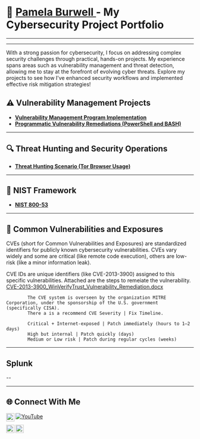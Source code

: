 # 🔐 <a href="https://www.linkedin.com/in/pam-b-b8453188/">Pamela Burwell </a> - My Cybersecurity Project Portfolio


---
---
With a strong passion for cybersecurity, I focus on addressing complex security challenges through practical, hands-on projects. My experience spans areas such as vulnerability management and threat detection, allowing me to stay at the forefront of evolving cyber threats. Explore my projects to see how I’ve enhanced security workflows and implemented effective risk mitigation strategies!

## ⚠️ Vulnerability Management Projects

- **[Vulnerability Management Program Implementation](https://github.com/PDB65/Vulnerability-Management-Program)**
- **[Programmatic Vulnerability Remediations (PowerShell and BASH)](https://github.com/joshcybertest/programmatic-vulnerability-remediations)**
---
## 🔍 Threat Hunting and Security Operations

- **[Threat Hunting Scenario (Tor Browser Usage)](https://github.com/joshmadakor0/threat-hunting-scenario-tor)**
---
## 🔑 NIST Framework

- **[NIST 800-53](https://github.com/PDB65/NIST-800-53)**
---

## 📄 Common Vulnerabilities and Exposures
  CVEs (short for Common Vulnerabilities and Exposures) are standardized identifiers for publicly known cybersecurity vulnerabilities.
  CVEs vary widely and some are critical (like remote code execution), others are low-risk (like a minor information leak).
  
  CVE IDs are unique identifiers (like CVE-2013-3900) assigned to this specific vulnerabilities.
  Attached are the steps to remeiate the vulnerability. 
  [CVE-2013-3900_WinVerifyTrust_Vulnerability_Remediation.docx](https://github.com/user-attachments/files/19950351/CVE-2013-3900_WinVerifyTrust_Vulnerability_Remediation.docx)

            The CVE system is overseen by the organization MITRE Corporation, under the sponsorship of the U.S. government (specifically CISA).
            There a is a recommend CVE Severity | Fix Timeline. 
  
            Critical + Internet-exposed | Patch immediately (hours to 1–2 days)
            High but internal | Patch quickly (days)
            Medium or Low risk | Patch during regular cycles (weeks)

---
## Splunk

--
  
<hr/>




## 🌐 Connect With Me

[<img align="left" alt="pamela4585 | YouTube" width="22px" src="https://cdn.jsdelivr.net/npm/simple-icons@v3/icons/youtube.svg" />][youtube]

[![YouTube](https://img.shields.io/badge/YouTube-Visit-red?style=for-the-badge&logo=youtube)](https://www.youtube.com/@pamela4585)

[<img align="left" alt="Pam Burwell | LinkedIn" width="22px" src="https://cdn.jsdelivr.net/npm/simple-icons@v3/icons/linkedin.svg" />][linkedin]
[<img align="left" alt="pamdburwell | Instagram" width="22px" src="https://cdn.jsdelivr.net/npm/simple-icons@v3/icons/instagram.svg" />][instagram]

[youtube]: https://www.youtube.com/c/pamela4585
[instagram]: https://www.instagram.com/pamdburwell
[linkedin]: https://linkedin.com/in/pam-b-b8453188

<!--
<img width="35" alt="image" src="https://github.com/user-attachments/assets/2f41c7cd-5ea8-4475-b451-a37161b6c3fb"> 
<img width="35" alt="image" src="https://github.com/user-attachments/assets/77649969-9910-4994-8b96-74a116cfb2a8">
